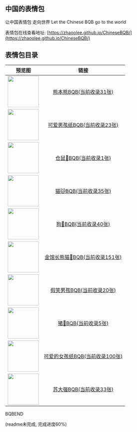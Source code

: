 ## 中国的表情包

让中国表情包 走向世界 Let the Chinese BQB go to the world

表情包在线查看地址: [https://zhaoolee.github.io/ChineseBQB/](https://zhaoolee.github.io/ChineseBQB/)



## 表情包目录

| 预览图 | 链接 | 
 | :---: | :---: | 
| <img height='100px' src='https://raw.githubusercontent.com/zhaoolee/ChineseBQB/master/熊本熊BQB/20190113-12.gif' /> | [熊本熊BQB(当前收录31张)](https://zhaoolee.github.io/ChineseBQB/熊本熊BQB/) |
| <img height='100px' src='https://raw.githubusercontent.com/zhaoolee/ChineseBQB/master/可爱男孩纸BQB/20190109-15.gif' /> | [可爱男孩纸BQB(当前收录23张)](https://zhaoolee.github.io/ChineseBQB/可爱男孩纸BQB/) |
| <img height='100px' src='https://raw.githubusercontent.com/zhaoolee/ChineseBQB/master/仓鼠🐹BQB/20190113-1.gif' /> | [仓鼠🐹BQB(当前收录1张)](https://zhaoolee.github.io/ChineseBQB/仓鼠🐹BQB/) |
| <img height='100px' src='https://raw.githubusercontent.com/zhaoolee/ChineseBQB/master/猫🐱BQB/webwxgetmsgimg-7.jpg' /> | [猫🐱BQB(当前收录35张)](https://zhaoolee.github.io/ChineseBQB/猫🐱BQB/) |
| <img height='100px' src='https://raw.githubusercontent.com/zhaoolee/ChineseBQB/master/狗🐶BQB/webwxgetmsgimg-7.jpg' /> | [狗🐶BQB(当前收录40张)](https://zhaoolee.github.io/ChineseBQB/狗🐶BQB/) |
| <img height='100px' src='https://raw.githubusercontent.com/zhaoolee/ChineseBQB/master/金馆长熊猫🐼BQB/2018-7-25-35.gif' /> | [金馆长熊猫🐼BQB(当前收录151张)](https://zhaoolee.github.io/ChineseBQB/金馆长熊猫🐼BQB/) |
| <img height='100px' src='https://raw.githubusercontent.com/zhaoolee/ChineseBQB/master/假笑男孩BQB/webwxgetmsgimg-6.jpg' /> | [假笑男孩BQB(当前收录20张)](https://zhaoolee.github.io/ChineseBQB/假笑男孩BQB/) |
| <img height='100px' src='https://raw.githubusercontent.com/zhaoolee/ChineseBQB/master/猪🐖BQB/webwxgetmsgimg.png' /> | [猪🐖BQB(当前收录5张)](https://zhaoolee.github.io/ChineseBQB/猪🐖BQB/) |
| <img height='100px' src='https://raw.githubusercontent.com/zhaoolee/ChineseBQB/master/可爱的女孩纸BQB/201871035.gif' /> | [可爱的女孩纸BQB(当前收录100张)](https://zhaoolee.github.io/ChineseBQB/可爱的女孩纸BQB/) |
| <img height='100px' src='https://raw.githubusercontent.com/zhaoolee/ChineseBQB/master/苏大强BQB/20100328-7.gif' /> | [苏大强BQB(当前收录33张)](https://zhaoolee.github.io/ChineseBQB/苏大强BQB/) |

BQBEND

(readme未完成, 完成进度60%)
